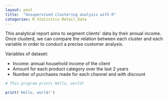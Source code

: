 ```yaml
---
layout: post
title:  "Unsupervised clustering analysis with R"
categories: R Statistics Retail_Data 
---
```

This analytical report aims to segment clients' data by their annual income. Once clusterd, we can compare the relation between each cluster and each variable in order to conduct a precise customer analysis. 

Variables of dataset: 
*  Income: annual household income of the client
*   Amount for each product category over the last 2 years
*   Number of purchases made for each channel and with discount

```R
# This program prints Hello, world!

print('Hello, world!')
```